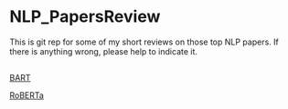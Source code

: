 # NLP_PapersReview
This is git rep for some of my short reviews on those top NLP papers. If there is anything wrong, please help to indicate it.

##

[BART](./BART:%20Denoising%20Sequence-to-Sequence%20Pre-training%20for%20Natural%20Language%20Generation,%20Translation,%20and%20Comprehension.md)

[RoBERTa](./RoBERTa:%20A%20Robustly%20Optimized%20BERT%20Pretraining%20Approach.md)
